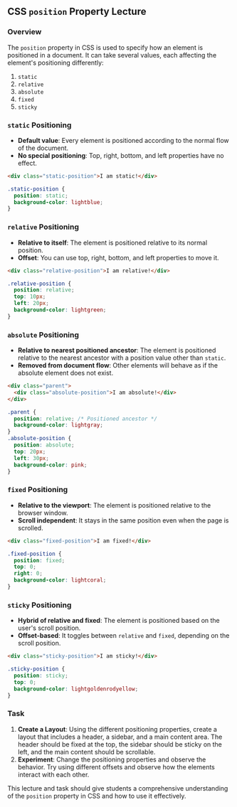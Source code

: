 ## CSS `position` Property Lecture

### Overview

The `position` property in CSS is used to specify how an element is positioned in a document. It can take several values, each affecting the element's positioning differently:

1. `static`
2. `relative`
3. `absolute`
4. `fixed`
5. `sticky`

### `static` Positioning

- **Default value**: Every element is positioned according to the normal flow of the document.
- **No special positioning**: Top, right, bottom, and left properties have no effect.

```html
<div class="static-position">I am static!</div>
```

```css
.static-position {
  position: static;
  background-color: lightblue;
}
```

### `relative` Positioning

- **Relative to itself**: The element is positioned relative to its normal position.
- **Offset**: You can use top, right, bottom, and left properties to move it.

```html
<div class="relative-position">I am relative!</div>
```

```css
.relative-position {
  position: relative;
  top: 10px;
  left: 20px;
  background-color: lightgreen;
}
```

### `absolute` Positioning

- **Relative to nearest positioned ancestor**: The element is positioned relative to the nearest ancestor with a position value other than `static`.
- **Removed from document flow**: Other elements will behave as if the absolute element does not exist.

```html
<div class="parent">
  <div class="absolute-position">I am absolute!</div>
</div>
```

```css
.parent {
  position: relative; /* Positioned ancestor */
  background-color: lightgray;
}
.absolute-position {
  position: absolute;
  top: 20px;
  left: 30px;
  background-color: pink;
}
```

### `fixed` Positioning

- **Relative to the viewport**: The element is positioned relative to the browser window.
- **Scroll independent**: It stays in the same position even when the page is scrolled.

```html
<div class="fixed-position">I am fixed!</div>
```

```css
.fixed-position {
  position: fixed;
  top: 0;
  right: 0;
  background-color: lightcoral;
}
```

### `sticky` Positioning

- **Hybrid of relative and fixed**: The element is positioned based on the user's scroll position.
- **Offset-based**: It toggles between `relative` and `fixed`, depending on the scroll position.

```html
<div class="sticky-position">I am sticky!</div>
```

```css
.sticky-position {
  position: sticky;
  top: 0;
  background-color: lightgoldenrodyellow;
}
```

### Task

1. **Create a Layout**: Using the different positioning properties, create a layout that includes a header, a sidebar, and a main content area. The header should be fixed at the top, the sidebar should be sticky on the left, and the main content should be scrollable.
2. **Experiment**: Change the positioning properties and observe the behavior. Try using different offsets and observe how the elements interact with each other.

This lecture and task should give students a comprehensive understanding of the `position` property in CSS and how to use it effectively.
